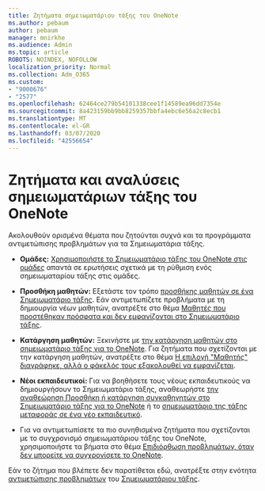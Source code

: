 ```yaml
---
title: Ζητήματα σημειωματάριου τάξης του OneNote
ms.author: pebaum
author: pebaum
manager: mnirkhe
ms.audience: Admin
ms.topic: article
ROBOTS: NOINDEX, NOFOLLOW
localization_priority: Normal
ms.collection: Adm_O365
ms.custom:
- "9000676"
- "2577"
ms.openlocfilehash: 62464ce279b54101338cee1f14589ea96dd7354e
ms.sourcegitcommit: 8a423159bb9bb8259357bbfa4ebc6e56a2c8ecb1
ms.translationtype: MT
ms.contentlocale: el-GR
ms.lasthandoff: 03/07/2020
ms.locfileid: "42556654"
---
```

# <a name="onenote-class-notebook-issues-and-resolutions"></a>Ζητήματα και αναλύσεις σημειωματάριων τάξης του OneNote

Ακολουθούν ορισμένα θέματα που ζητούνται συχνά και τα προγράμματα αντιμετώπισης προβλημάτων για τα Σημειωματάρια τάξης.

- **Ομάδες:** [Χρησιμοποιήστε το Σημειωματάριο τάξης του OneNote στις ομάδες](https://support.office.com/article/bd77f11f-27cd-4d41-bfbd-2b11799f1440) απαντά σε ερωτήσεις σχετικά με τη ρύθμιση ενός σημειωματαρίου τάξης στις ομάδες.

- **Προσθήκη μαθητών:** Εξετάστε τον τρόπο [προσθήκης μαθητών σε ένα Σημειωματάριο τάξης](https://support.office.com/article/149882af-506a-4689-9fee-39309b97aae8). Εάν αντιμετωπίζετε προβλήματα με τη δημιουργία νέων μαθητών, ανατρέξτε στο θέμα [Μαθητές που προστέθηκαν πρόσφατα και δεν εμφανίζονται στο Σημειωματάριο τάξης](https://support.office.com/article/4da02c45-b435-4af1-921b-51b8ee40e1c9).

- **Κατάργηση μαθητών:** Ξεκινήστε με [την κατάργηση μαθητών στο σημειωματάριο τάξης για το OneNote](https://support.office.com/article/86dcf019-408f-4de8-8055-eb61f1578c3c). Για ζητήματα που σχετίζονται με την κατάργηση μαθητών, ανατρέξτε στο θέμα [Η επιλογή "Μαθητής" διαγράφηκε, αλλά ο φάκελός τους εξακολουθεί να εμφανίζεται](https://support.office.com/article/0ed81eaa-c14a-436f-bb6f-ce95f130cc71).

- **Νέοι εκπαιδευτικοί:** Για να βοηθήσετε τους νέους εκπαιδευτικούς να δημιουργήσουν το Σημειωματάριο τάξης, αναθεωρήστε [την αναθεώρηση Προσθήκη ή κατάργηση συνκαθηγητών στο Σημειωματάριο τάξης για το OneNote](https://support.office.com/article/fdcb870b-49a7-4a14-9ea6-d817f88026f8) ή το [σημειωματάριο της τάξης μεταφοράς σε ένα νέο εκπαιδευτικό](https://support.office.com/article/84ef5d4a-0eec-4d5b-bc22-1317bc3b9027).

- Για να αντιμετωπίσετε τα πιο συνηθισμένα ζητήματα που σχετίζονται με το συγχρονισμό σημειωματάριου τάξης του OneNote, χρησιμοποιήστε τα βήματα στο θέμα [Επιδιόρθωση προβλημάτων, όταν δεν μπορείτε να συγχρονίσετε το OneNote](https://support.office.com/article/Fix-issues-when-you-can-t-sync-OneNote-299495ef-66d1-448f-90c1-b785a6968d45).

Εάν το ζήτημα που βλέπετε δεν παρατίθεται εδώ, ανατρέξτε στην ενότητα [αντιμετώπισης προβλημάτων](https://support.office.com/article/class-notebook-ee70aff9-52e8-449f-be6a-7cbc1d65eaea#ID0EAABAAA=Manage&ID0EABAAA=Troubleshoot) του [Σημειωματάριου τάξης](https://support.office.com/article/class-notebook-ee70aff9-52e8-449f-be6a-7cbc1d65eaea). 


